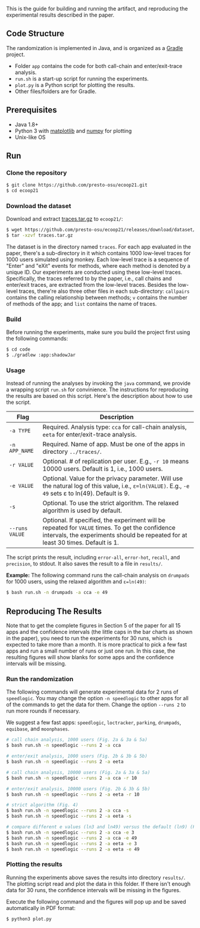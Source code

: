 This is the guide for building and running the artifact, and reproducing the experimental results described in the paper.

## Code Structure

The randomization is implemented in Java, and is organized as a [Gradle](https://gradle.org/) project.

- Folder `app` contains the code for both call-chain and enter/exit-trace analysis.
- `run.sh` is a start-up script for running the experiments.
- `plot.py` is a Python script for plotting the results.
- Other files/folders are for Gradle.


## Prerequisites

- Java 1.8+
- Python 3 with [matplotlib](https://matplotlib.org/) and [numpy](https://numpy.org/) for plotting
- Unix-like OS


## Run

### Clone the repository

```bash
$ git clone https://github.com/presto-osu/ecoop21.git
$ cd ecoop21
```

### Download the dataset
Download and extract [traces.tar.gz](https://github.com/presto-osu/ecoop21/releases/download/dataset/traces.tar.gz) to `ecoop21/`:

```bash
$ wget https://github.com/presto-osu/ecoop21/releases/download/dataset/traces.tar.gz
$ tar -xzvf traces.tar.gz
```

The dataset is in the directory named `traces`. For each app evaluated in the paper, there's a sub-directory in it which contains 1000 low-level traces for 1000 users simulated using monkey. Each low-level trace is a sequence of "Enter" and "eXit" events for methods, where each method is denoted by a unique ID. Our experiments are conducted using these low-level traces. Specifically, the traces referred to by the paper, i.e., call chains and enter/exit traces, are extracted from the low-level traces. Besides the low-level traces, there're also three other files in each sub-directory: `callpairs` contains the calling relationship between methods; `v` contains the number of methods of the app; and `list` contains the name of traces.


### Build
Before running the experiments, make sure you build the project first using the following commands:

```bash
$ cd code
$ ./gradlew :app:shadowJar
```

### Usage
Instead of running the analyses by invoking the `java` command, we provide a wrapping script `run.sh` for convinience. The instructions for reproducing the results are based on this script. Here's the description about how to use the script.

| Flag | Description |
|------|--------------|
| `-a TYPE` | Required. Analysis type: `cca` for call-chain analysis, `eeta` for enter/exit-trace analysis.|
| `-n APP_NAME` | Required. Name of app. Must be one of the apps in directory `../traces/`.|
| `-r VALUE` | Optional. # of replication per user. E.g., `-r 10` means 10000 users. Default is 1, i.e., 1000 users.|
| `-e VALUE` | Optional. Value for the privacy parameter. Will use the natural log of this value, i.e., `ε=ln(VALUE)`. E.g., `-e 49` sets ε to ln(49). Default is 9.|
| `-s` | Optional. To use the strict algorithm. The relaxed algorithm is used by default.| 
| `--runs VALUE` | Optional. If specified, the experiment will be repeated for `VALUE` times. To get the confidence intervals, the experiments should be repeated for at least 30 times. Default is 1.|

The script prints the result, including `error-all`, `error-hot`, `recall`, and `precision`, to stdout. It also saves the result to a file in `results/`.

**Example:**
The following command runs the call-chain analysis on `drumpads` for 1000 users, using the relaxed algorithm and `ε=ln(49)`:

```bash
$ bash run.sh -n drumpads -a cca -e 49
```


## Reproducing The Results

Note that to get the complete figures in Section 5 of the paper for all 15 apps and the confidence intervals (the little caps in the bar charts as shown in the paper), you need to run the experiments for 30 runs, which is expected to take more than a month. It is more practical to pick a few fast apps and run a small number of runs or just one run. In this case, the resulting figures will show blanks for some apps and the confidence intervals will be missing.

### Run the randomization

The following commands will generate experimental data for 2 runs of `speedlogic`. You may change the option `-n speedlogic` to other apps for all of the commands to get the data for them. Change the option `--runs 2` to run more rounds if necessary.

We suggest a few fast apps: `speedlogic`, `loctracker`, `parking`, `drumpads`, `equibase`, and `moonphases`.

```bash
# call chain analysis, 1000 users (Fig. 2a & 3a & 5a)
$ bash run.sh -n speedlogic --runs 2 -a cca

# enter/exit analysis, 1000 users (Fig. 2b & 3b & 5b)
$ bash run.sh -n speedlogic --runs 2 -a eeta

# call chain analysis, 10000 users (Fig. 2a & 3a & 5a)
$ bash run.sh -n speedlogic --runs 2 -a cca -r 10

# enter/exit analysis, 10000 users (Fig. 2b & 3b & 5b)
$ bash run.sh -n speedlogic --runs 2 -a eeta -r 10

# strict algorithm (Fig. 4)
$ bash run.sh -n speedlogic --runs 2 -a cca -s
$ bash run.sh -n speedlogic --runs 2 -a eeta -s

# compare different e values (ln3 and ln49) versus the default (ln9) (Fig 6)
$ bash run.sh -n speedlogic --runs 2 -a cca -e 3
$ bash run.sh -n speedlogic --runs 2 -a cca -e 49
$ bash run.sh -n speedlogic --runs 2 -a eeta -e 3
$ bash run.sh -n speedlogic --runs 2 -a eeta -e 49
```

### Plotting the results

Running the experiments above saves the results into directory `results/`. The plotting script read and plot the data in this folder. If there isn't enough data for 30 runs, the confidence intervals will be missing in the figures.

Execute the following command and the figures will pop up and be saved automatically in PDF format:

```bash
$ python3 plot.py
```



